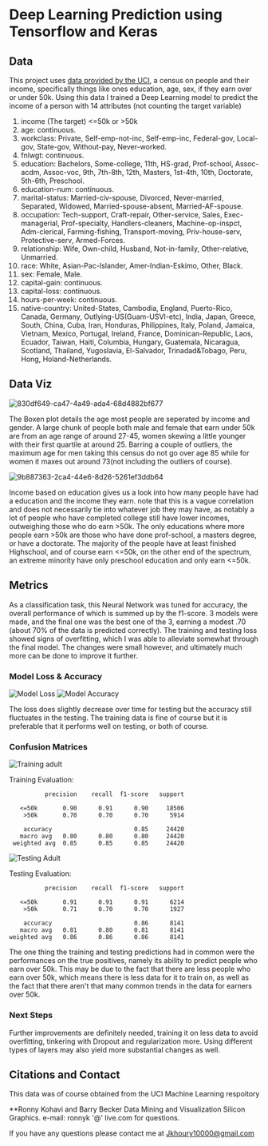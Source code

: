 # Deep Learning Prediction using Tensorflow and Keras

## Data 
This project uses [data provided by the UCI](https://archive.ics.uci.edu/ml/datasets/Adult), a census on people and their income, specifically things like ones education, age, sex, if they earn over or under 50k. Using this data I trained a Deep Learning model to predict the income of a person with 14 attributes (not counting the target variable)

1. income  (The target) <=50k or >50k
2. age: continuous.
3. workclass: Private, Self-emp-not-inc, Self-emp-inc, Federal-gov, Local-gov, State-gov, Without-pay, Never-worked.
4. fnlwgt: continuous.
5. education: Bachelors, Some-college, 11th, HS-grad, Prof-school, Assoc-acdm, Assoc-voc, 9th, 7th-8th, 12th, Masters, 1st-4th, 10th, Doctorate, 5th-6th, Preschool.
6. education-num: continuous.
7. marital-status: Married-civ-spouse, Divorced, Never-married, Separated, Widowed, Married-spouse-absent, Married-AF-spouse.
8. occupation: Tech-support, Craft-repair, Other-service, Sales, Exec-managerial, Prof-specialty, Handlers-cleaners, Machine-op-inspct, Adm-clerical, Farming-fishing, Transport-moving, Priv-house-serv, Protective-serv, Armed-Forces.
9. relationship: Wife, Own-child, Husband, Not-in-family, Other-relative, Unmarried.
10. race: White, Asian-Pac-Islander, Amer-Indian-Eskimo, Other, Black.
11. sex: Female, Male.
12. capital-gain: continuous.
13. capital-loss: continuous.
14. hours-per-week: continuous.
15. native-country: United-States, Cambodia, England, Puerto-Rico, Canada, Germany, Outlying-US(Guam-USVI-etc), India, Japan, Greece, South, China, Cuba, Iran, Honduras, Philippines, Italy, Poland, Jamaica, Vietnam, Mexico, Portugal, Ireland, France, Dominican-Republic, Laos, Ecuador, Taiwan, Haiti, Columbia, Hungary, Guatemala, Nicaragua, Scotland, Thailand, Yugoslavia, El-Salvador, Trinadad&Tobago, Peru, Hong, Holand-Netherlands.

## Data Viz
 ![830df649-ca47-4a49-ada4-68d4882bf677](https://user-images.githubusercontent.com/105755535/211839375-93cf4f0c-2129-45dd-a49e-0d6ecec44a86.png)
 
The Boxen plot details the age most people are seperated by income and gender. A large chunk of people both male and female that earn under 50k are from an age range of around 27-45, women skewing a little younger with their first quartile at around 25. Barring a couple of outliers, the maximum age for men taking this census do not go over age 85 while for women it maxes out around 73(not including the outliers of course).
 
![9b887363-2ca4-44e6-8d26-5261ef3ddb64](https://user-images.githubusercontent.com/105755535/211839422-003ddb7c-41e0-4caf-b2a7-b4678a93955c.png)

Income based on education gives us a look into how many people have had a education and the income they earn. note that this is a vague correlation and does not necessarily tie into whatever job they may have, as notably a lot of people who have completed college still have lower incomes, outweighing those who do earn >50k. The only educations where more people earn >50k are those who have done prof-school, a masters degree, or have a doctorate. The majority of the people have at least finished Highschool, and of course earn <=50k, on the other end of the spectrum, an extreme minority have only preschool education and only earn <=50k. 


## Metrics
As a classification task, this Neural Network was tuned for accuracy, the overall performance of which is summed up by the f1-score. 3 models were made, and the final one was the best one of the 3, earning a modest .70 (about 70% of the data is predicted correctly). The training and testing loss showed signs of overfitting, which I was able to alleviate somewhat through the final model. The changes were small however, and ultimately much more can be done to improve it further.

### Model Loss & Accuracy
![Model Loss](https://user-images.githubusercontent.com/105755535/211419795-4cc203ce-ed36-42b5-9cbd-adc4d4027025.png)
![Model Accuracy](https://user-images.githubusercontent.com/105755535/211419833-1519622a-bc4f-4fa4-94df-836e5d8074fe.png)

The loss does slightly decrease over time for testing but the accuracy still fluctuates in the testing. The training data is fine of course but it is preferable that it performs well on testing, or both of course.

### Confusion Matrices
![Training adult](https://user-images.githubusercontent.com/105755535/211420765-ad3dcd15-e327-4a4e-94b1-0f14205445c2.png)

Training Evaluation:

              precision    recall  f1-score   support

       <=50k       0.90      0.91      0.90     18506
        >50k       0.70      0.70      0.70      5914
        
        accuracy                       0.85     24420
       macro avg   0.80      0.80      0.80     24420
     weighted avg  0.85      0.85      0.85     24420

![Testing Adult](https://user-images.githubusercontent.com/105755535/211420792-1347c419-e7d4-47bd-91b0-d2207ef237b4.png)

Testing Evaluation:

              precision    recall  f1-score   support

       <=50k       0.91      0.91      0.91      6214
        >50k       0.71      0.70      0.70      1927
        
        accuracy                       0.86      8141
       macro avg   0.81      0.80      0.81      8141
    weighted avg   0.86      0.86      0.86      8141

The one thing the training and testing predictions had in common were the performances on the true positives, namely its ability to predict people who earn over 50k. This may be due to the fact that there are less people who earn over 50k, which means there is less data for it to train on, as well as the fact that there aren't that many common trends in the data for earners over 50k.

### Next Steps
Further improvements are definitely needed, training it on less data to avoid overfitting, tinkering with Dropout and regularization more. Using different types of layers may also yield more substantial changes as well. 

## Citations and Contact
This data was of course obtained from the UCI Machine Learning respoitory

**Ronny Kohavi and Barry Becker Data Mining and Visualization Silicon Graphics. e-mail: ronnyk '@' live.com for questions.

If you have any questions please contact me at Jkhoury10000@gmail.com

